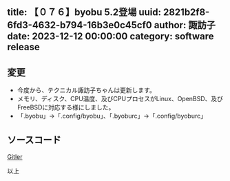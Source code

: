 title: 【０７６】byobu 5.2登場
uuid: 2821b2f8-6fd3-4632-b794-16b3e0c45cf0
author: 諏訪子
date: 2023-12-12 00:00:00
category: software release
----
## 変更
* 今度から、テクニカル諏訪子ちゃんは更新します。
* メモリ、ディスク、CPU温度、及びCPUプロセスがLinux、OpenBSD、及びFreeBSDに対応する様にしました。
* 「.byobu」→「.config/byobu」、「.byoburc」→「.config/byoburc」

## ソースコード
[Gitler](https://gitler.moe/suwako/byobu)

以上
